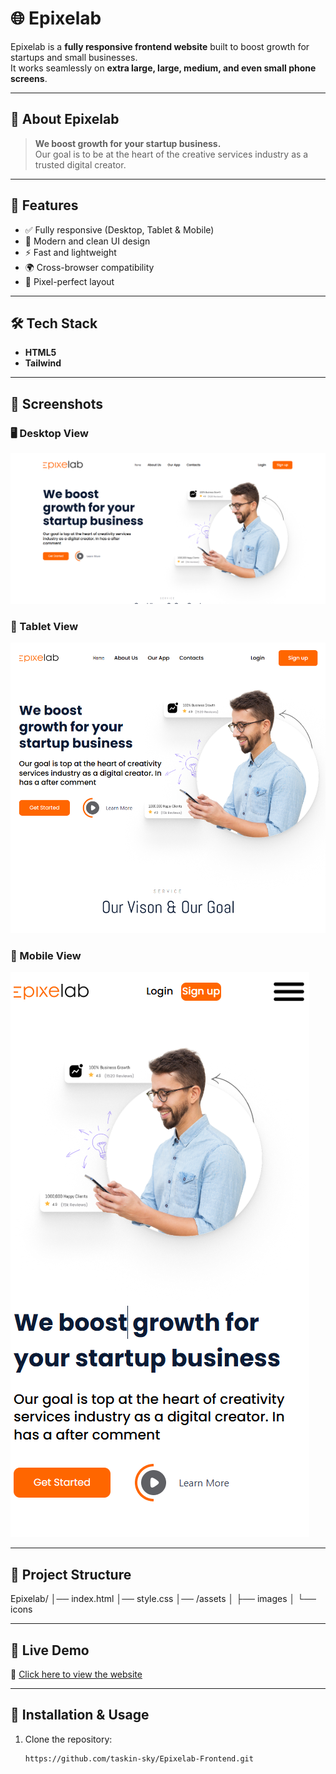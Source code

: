 # 🌐 Epixelab

Epixelab is a **fully responsive frontend website** built to boost growth for startups and small businesses.  
It works seamlessly on **extra large, large, medium, and even small phone screens**.

---

## 🚀 About Epixelab

> **We boost growth for your startup business.**  
> Our goal is to be at the heart of the creative services industry as a trusted digital creator.

---

## 📱 Features

- ✅ Fully responsive (Desktop, Tablet & Mobile)
- 🎨 Modern and clean UI design
- ⚡ Fast and lightweight
- 🌍 Cross-browser compatibility
- 📐 Pixel-perfect layout

---

## 🛠️ Tech Stack

- **HTML5**
- **Tailwind**

---

## 📸 Screenshots

>

### 🖥️ Desktop View

![Desktop Screenshot](./images/web%20app%20view/desktop-view.png)

### 📱 Tablet View

![Tablet Screenshot](./images/web%20app%20view/tablet-view.png)

### 📱 Mobile View

![Mobile Screenshot](./images/web%20app%20view/mobile-view.png)

---

## 📂 Project Structure

Epixelab/
│── index.html
│── style.css
│── /assets
│ ├── images
│ └── icons

---

## 🌟 Live Demo

🔗 [Click here to view the website](https://taskin-sky.github.io/Epixelab-Home-/)

---

## 📌 Installation & Usage

1. Clone the repository:
   ```bash
   https://github.com/taskin-sky/Epixelab-Frontend.git
   ```
